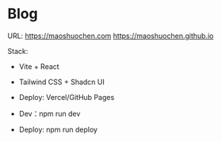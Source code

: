 # Blog

URL:
https://maoshuochen.com
https://maoshuochen.github.io

Stack:

-   Vite + React
-   Tailwind CSS + Shadcn UI
-   Deploy: Vercel/GitHub Pages

-   Dev：npm run dev
-   Deploy: npm run deploy
